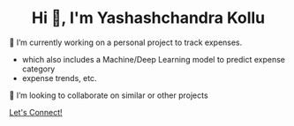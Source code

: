 <h1 align="center">Hi 👋, I'm Yashashchandra Kollu</h1>
🔭 I’m currently working on a personal project to track expenses. 
  
  - which also includes a Machine/Deep Learning model to predict expense category
  - expense trends, etc.

🤝 I’m looking to collaborate on similar or other projects

<a href="mailto:yck@svarpy.org"> Let's Connect! </a>
